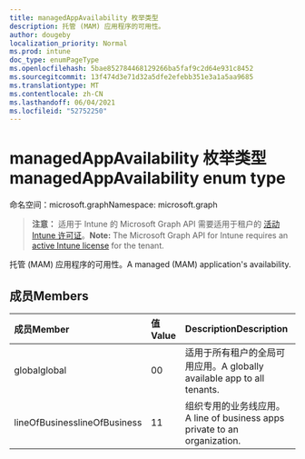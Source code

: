 ```yaml
---
title: managedAppAvailability 枚举类型
description: 托管 (MAM) 应用程序的可用性。
author: dougeby
localization_priority: Normal
ms.prod: intune
doc_type: enumPageType
ms.openlocfilehash: 5bae852784468129266ba5faf9c2d64e931c8452
ms.sourcegitcommit: 13f474d3e71d32a5dfe2efebb351e3a1a5aa9685
ms.translationtype: MT
ms.contentlocale: zh-CN
ms.lasthandoff: 06/04/2021
ms.locfileid: "52752250"
---
```

# <a name="managedappavailability-enum-type"></a><span data-ttu-id="40ea9-103">managedAppAvailability 枚举类型</span><span class="sxs-lookup"><span data-stu-id="40ea9-103">managedAppAvailability enum type</span></span>

<span data-ttu-id="40ea9-104">命名空间：microsoft.graph</span><span class="sxs-lookup"><span data-stu-id="40ea9-104">Namespace: microsoft.graph</span></span>

> <span data-ttu-id="40ea9-105">**注意：** 适用于 Intune 的 Microsoft Graph API 需要适用于租户的 [活动 Intune 许可证](https://go.microsoft.com/fwlink/?linkid=839381)。</span><span class="sxs-lookup"><span data-stu-id="40ea9-105">**Note:** The Microsoft Graph API for Intune requires an [active Intune license](https://go.microsoft.com/fwlink/?linkid=839381) for the tenant.</span></span>

<span data-ttu-id="40ea9-106">托管 (MAM) 应用程序的可用性。</span><span class="sxs-lookup"><span data-stu-id="40ea9-106">A managed (MAM) application's availability.</span></span>

## <a name="members"></a><span data-ttu-id="40ea9-107">成员</span><span class="sxs-lookup"><span data-stu-id="40ea9-107">Members</span></span>
|<span data-ttu-id="40ea9-108">成员</span><span class="sxs-lookup"><span data-stu-id="40ea9-108">Member</span></span>|<span data-ttu-id="40ea9-109">值</span><span class="sxs-lookup"><span data-stu-id="40ea9-109">Value</span></span>|<span data-ttu-id="40ea9-110">Description</span><span class="sxs-lookup"><span data-stu-id="40ea9-110">Description</span></span>|
|:---|:---|:---|
|<span data-ttu-id="40ea9-111">global</span><span class="sxs-lookup"><span data-stu-id="40ea9-111">global</span></span>|<span data-ttu-id="40ea9-112">0</span><span class="sxs-lookup"><span data-stu-id="40ea9-112">0</span></span>|<span data-ttu-id="40ea9-113">适用于所有租户的全局可用应用。</span><span class="sxs-lookup"><span data-stu-id="40ea9-113">A globally available app to all tenants.</span></span>|
|<span data-ttu-id="40ea9-114">lineOfBusiness</span><span class="sxs-lookup"><span data-stu-id="40ea9-114">lineOfBusiness</span></span>|<span data-ttu-id="40ea9-115">1</span><span class="sxs-lookup"><span data-stu-id="40ea9-115">1</span></span>|<span data-ttu-id="40ea9-116">组织专用的业务线应用。</span><span class="sxs-lookup"><span data-stu-id="40ea9-116">A line of business apps private to an organization.</span></span>|





